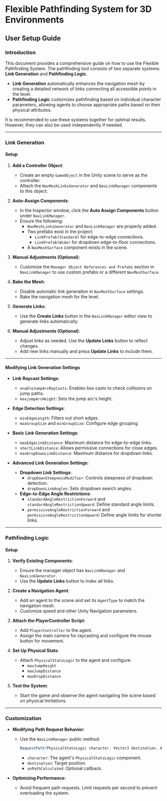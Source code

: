 # Flexible Pathfinding System for 3D Environments
## User Setup Guide 

### Introduction
This document provides a comprehensive guide on how to use the Flexible Pathfinding System. The pathfinding tool consists of two separate systems: **Link Generation** and **Pathfinding Logic**.

- **Link Generation** automatically enhances the navigation mesh by creating a detailed network of links connecting all accessible points in the level.
- **Pathfinding Logic** customizes pathfinding based on individual character parameters, allowing agents to choose appropriate paths based on their physical attributes.

It is recommended to use these systems together for optimal results. However, they can also be used independently if needed.

---

### Link Generation

#### Setup

1. **Add a Controller Object**:
   - Create an empty `GameObject` in the Unity scene to serve as the controller.
   - Attach the `NavMeshLinksGenerator` and `NavLinkManager` components to this object.

2. **Auto-Assign Components**:
   - In the Inspector window, click the **Auto Assign Components** button under `NavLinkManager`.
   - Ensure the following:
     - `NavMeshLinksGenerator` and `NavLinkManager` are properly added.
     - Two prefabs exist in the project:
       - `LinkPrefab(Standard)` for edge-to-edge connections.
       - `LinkPrefab(Wide)` for dropdown edge-to-floor connections.
     - A `NavMeshSurface` component exists in the scene.

3. **Manual Adjustments (Optional)**:
   - Customize the `Manager Object References and Prefabs` section in `NavLinkManager` to use custom prefabs or a different `NavMeshSurface`.

4. **Bake the Mesh**:
   - Disable automatic link generation in `NavMeshSurface` settings.
   - Bake the navigation mesh for the level.

5. **Generate Links**:
   - Use the **Create Links** button in the `NavLinkManager` editor view to generate links automatically.

6. **Manual Adjustments (Optional)**:
   - Adjust links as needed. Use the **Update Links** button to reflect changes.
   - Add new links manually and press **Update Links** to include them.

---

#### Modifying Link Generation Settings

- **Link Raycast Settings**:
  - `enableJumpArcRayCasts`: Enables box casts to check collisions on jump paths.
  - `maxjumpArcHeight`: Sets the jump arc's height.

- **Edge Detection Settings**:
  - `minEdgeLength`: Filters out short edges.
  - `maxGroupSize` and `minGroupSize`: Configure edge grouping.

- **Basic Link Generation Settings**:
  - `maxEdgeLinkDistance`: Maximum distance for edge-to-edge links.
  - `shortLinkDistance`: Allows permissive connections for close edges.
  - `maxDropDownLinkDistance`: Maximum distance for dropdown links.

- **Advanced Link Generation Settings**:
  - **Dropdown Link Settings**:
    - `dropDownSteepnessModifier`: Controls steepness of dropdown detection.
    - `dropDownLinkAngles`: Sets dropdown search angles.
  - **Edge-to-Edge Angle Restrictions**:
    - `standardAngleRestrictionForward` and `standardAngleRestrictionUpward`: Define standard angle limits.
    - `permissiveAngleRestrictionForward` and `permissiveAngleRestrictionUpward`: Define angle limits for shorter links.

---

### Pathfinding Logic

#### Setup

1. **Verify Existing Components**:
   - Ensure the manager object has `NavLinkManager` and `NavLinkGenerator`.
   - Use the **Update Links** button to index all links.

2. **Create a Navigation Agent**:
   - Add an agent to the scene and set its `AgentType` to match the navigation mesh.
   - Customize speed and other Unity Navigation parameters.

3. **Attach the PlayerController Script**:
   - Add `PlayerController` to the agent.
   - Assign the main camera for raycasting and configure the mouse button for movement.

4. **Set Up Physical Stats**:
   - Attach `PhysicalStatsLogic` to the agent and configure:
     - `maxJumpHeight`
     - `maxJumpDistance`
     - `maxDropDistance`

5. **Test the System**:
   - Start the game and observe the agent navigating the scene based on physical limitations.

---

### Customization

- **Modifying Path Request Behavior**:
  - Use the `NavLinkManager` public method:
    ```csharp
    RequestPath(PhysicalStatsLogic character, Vector3 destination, Action<bool> onPathCalculated = null)
    ```
    - `character`: The agent's `PhysicalStatsLogic` component.
    - `destination`: Target position.
    - `onPathCalculated`: Optional callback.

- **Optimizing Performance**:
  - Avoid frequent path requests. Limit requests per second to prevent overloading the system.
